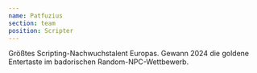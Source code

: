 ```yaml
---
name: Patfuzius
section: team
position: Scripter
---
```

Größtes Scripting-Nachwuchstalent Europas. Gewann 2024 die goldene Entertaste
im badorischen Random-NPC-Wettbewerb.
